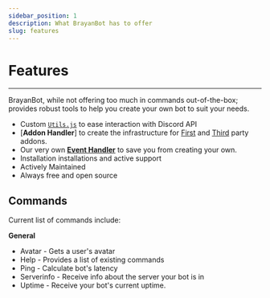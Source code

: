 ```yaml
---
sidebar_position: 1
description: What BrayanBot has to offer
slug: features
---
```


# Features

---

BrayanBot, while not offering too much in commands out-of-the-box; provides robust tools to help you create your own bot to suit your needs.

- Custom [`Utils.js`](/) to ease interaction with Discord API
- [**Addon Handler**] to create the infrastructure for [First](/docs/Developers/Addons/first-party) and [Third](/docs/Developers/Addons/third-party) party addons.
- Our very own [**Event Handler**](https://github.com/BrayanBot/BrayanBot/blob/dev/Modules/Handlers/EventHandler.js) to save you from creating your own.
- Installation installations and active support
- Actively Maintained
- Always free and open source

## Commands

Current list of commands include:

**General**

- Avatar - Gets a user's avatar
- Help - Provides a list of existing commands
- Ping - Calculate bot's latency
- Serverinfo - Receive info about the server your bot is in
- Uptime - Receive your bot's current uptime.
